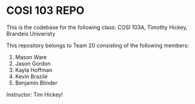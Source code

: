 # COSI 103 REPO
This is the codebase for the following class:
COSI 103A, Timothy Hickey, Brandeis Univeristy


This repository belongs to Team 20 consisting of the following members:
1. Mason Ware
2. Jason Gordon
3. Kayla Hoffman
4. Kevin Brazile
5. Benjamin Blinder

Instructor: Tim Hickey!

